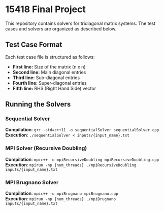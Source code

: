 # 15418 Final Project

This repository contains solvers for tridiagonal matrix systems. The test cases and solvers are organized as described below.

## Test Case Format

Each test case file is structured as follows:

- **First line:** Size of the matrix (n x n)
- **Second line:** Main diagonal entries
- **Third line:** Sub-diagonal entries
- **Fourth line:** Super-diagonal entries
- **Fifth line:** RHS (Right Hand Side) vector

## Running the Solvers

### Sequential Solver

**Compilation**: `g++ -std=c++11 -o sequentialSolver sequentialSolver.cpp`  
**Execution**: `./sequentialSolver < inputs/{input_name}.txt`

### MPI Solver (Recursive Doubling)

**Compilation**: `mpic++ -o mpiRecursiveDoubling mpiRecursiveDoubling.cpp`  
**Execution**: `mpirun -np {num_threads} ./mpiRecursiveDoubling inputs/{input_name}.txt`

### MPI Brugnano Solver

**Compilation**: `mpic++ -o mpiBrugnano mpiBrugnano.cpp`  
**Execution**: `mpirun -np {num_threads} ./mpiBrugnano inputs/{input_name}.txt`
